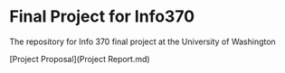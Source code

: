# Final Project for Info370
The repository for Info 370 final project at the University of Washington

[Project Proposal](Project Report.md)
